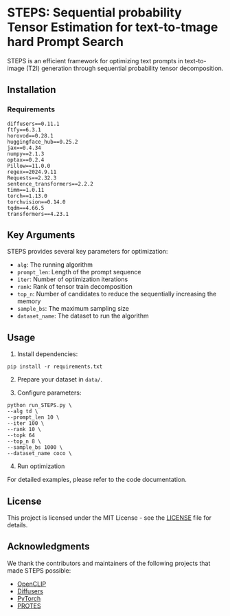 # STEPS: Sequential probability Tensor Estimation for text-to-tmage hard Prompt Search

STEPS is an efficient framework for optimizing text prompts in text-to-image (T2I) generation through sequential probability tensor decomposition.


## Installation

### Requirements
```
diffusers==0.11.1
ftfy==6.3.1
horovod==0.28.1
huggingface_hub==0.25.2
jax==0.4.34
numpy==2.1.3
optax==0.2.4
Pillow==11.0.0
regex==2024.9.11
Requests==2.32.3
sentence_transformers==2.2.2
timm==1.0.11
torch==1.13.0
torchvision==0.14.0
tqdm==4.66.5
transformers==4.23.1
```


## Key Arguments

STEPS provides several key parameters for optimization:

- `alg`: The running algorithm
- `prompt_len`: Length of the prompt sequence
- `iter`: Number of optimization iterations
- `rank`: Rank of tensor train decomposition
- `top_n`: Number of candidates to reduce the sequentially increasing the memory
- `sample_bs`: The maximum sampling size
- `dataset_name`: The dataset to run the algorithm



## Usage

1. Install dependencies:
```
pip install -r requirements.txt
```
2. Prepare your dataset in `data/`.

3. Configure parameters:

```
python run_STEPS.py \
--alg td \
--prompt_len 10 \
--iter 100 \
--rank 10 \
--topk 64
--top_n 8 \
--sample_bs 1000 \
--dataset_name coco \
```

4. Run optimization

For detailed examples, please refer to the code documentation.

## License

This project is licensed under the MIT License - see the [LICENSE](LICENSE) file for details.

## Acknowledgments

We thank the contributors and maintainers of the following projects that made STEPS possible:
- [OpenCLIP](https://github.com/mlfoundations/open_clip)
- [Diffusers](https://github.com/huggingface/diffusers)
- [PyTorch](https://github.com/pytorch/pytorch)
- [PROTES](https://github.com/anabatsh/PROTES)